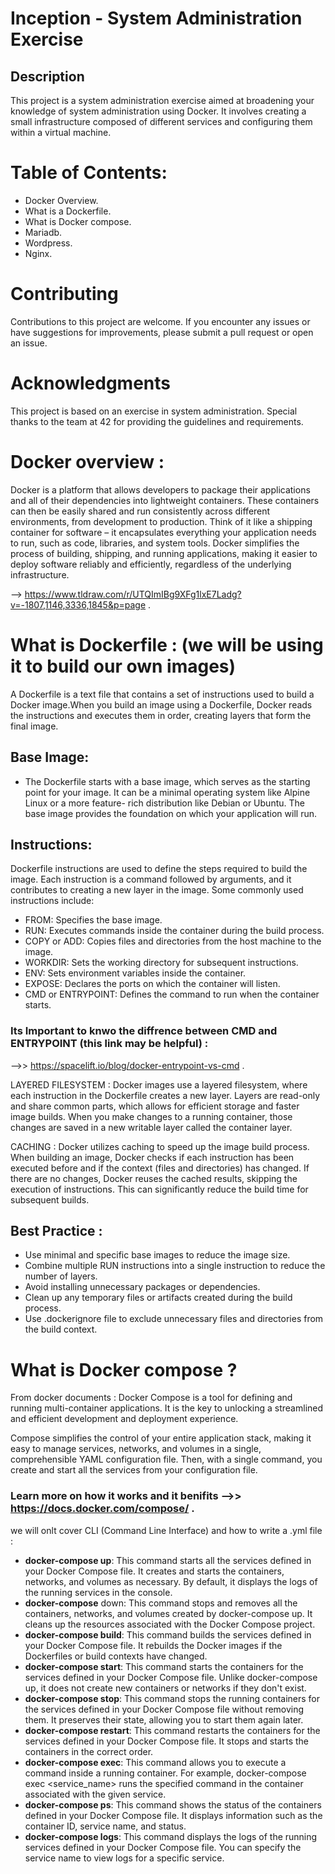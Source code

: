 
# Inception - System Administration Exercise

## Description
This project is a system administration exercise aimed at broadening your knowledge of system administration using Docker. It involves creating a small infrastructure composed of different services and configuring them within a virtual machine.

# Table of Contents:
  - Docker Overview.
  - What is a Dockerfile.
  - What is Docker compose.
  - Mariadb.
  - Wordpress.
  - Nginx.

# Contributing
Contributions to this project are welcome. If you encounter any issues or have suggestions for improvements, please submit a pull request or open an issue.

# Acknowledgments
This project is based on an exercise in system administration.
Special thanks to the team at 42 for providing the guidelines and requirements.

# Docker overview :
Docker is a platform that allows developers to package their applications and all of their dependencies into lightweight containers. These containers can then be easily shared and run consistently across different environments, from development to production. Think of it like a shipping container for software – it encapsulates everything your application needs to run, such as code, libraries, and system tools. Docker simplifies the process of building, shipping, and running applications, making it easier to deploy software reliably and efficiently, regardless of the underlying infrastructure.

 --> https://www.tldraw.com/r/UTQImIBg9XFg1lxE7Ladg?v=-1807,1146,3336,1845&p=page .

# What is Dockerfile : (we will be using it to build our own images)
A Dockerfile is a text file that contains a set of instructions used to build a Docker image.When you build an image using a Dockerfile, Docker reads the instructions and executes them in order, creating layers that form the final image.
 ## Base Image:
  - The Dockerfile starts with a base image, which serves as the starting point for your image. It can be a minimal operating system like Alpine Linux or a more feature-       rich distribution like Debian or Ubuntu. The base image provides the foundation on which your application will run.
 ## Instructions: 
  Dockerfile instructions are used to define the steps required to build the image. Each instruction is a command followed by arguments, and it contributes to creating a     new layer in the image. Some commonly used instructions include:
  
  - FROM: Specifies the base image.
  - RUN: Executes commands inside the container during the build process.
  - COPY or ADD: Copies files and directories from the host machine to the image.
  - WORKDIR: Sets the working directory for subsequent instructions.
  - ENV: Sets environment variables inside the container.
  - EXPOSE: Declares the ports on which the container will listen.
  - CMD or ENTRYPOINT: Defines the command to run when the container starts.

  ### Its Important to knwo the diffrence between CMD and ENTRYPOINT (this link may be helpful) :
  
  -->> https://spacelift.io/blog/docker-entrypoint-vs-cmd .

 LAYERED FILESYSTEM :
 Docker images use a layered filesystem, where each instruction in the Dockerfile creates a new layer. Layers are read-only and share common parts, which allows for         efficient storage and faster image builds. When you make changes to a running container, those changes are saved in a new writable layer called the container layer.

 CACHING :
 Docker utilizes caching to speed up the image build process. When building an image, Docker checks if each instruction has been executed before and if the context (files   and directories) has changed. If there are no changes, Docker reuses the cached results, skipping the execution of instructions. This can significantly reduce the build    time for subsequent builds.

 ## Best Practice :
  - Use minimal and specific base images to reduce the image size.
  - Combine multiple RUN instructions into a single instruction to reduce the number of layers.
  - Avoid installing unnecessary packages or dependencies.
  - Clean up any temporary files or artifacts created during the build process.
  - Use .dockerignore file to exclude unnecessary files and directories from the build context.

# What is Docker compose ? 
From docker documents : Docker Compose is a tool for defining and running multi-container applications. It is the key to unlocking a streamlined and efficient development and deployment experience.

Compose simplifies the control of your entire application stack, making it easy to manage services, networks, and volumes in a single, comprehensible YAML configuration file. Then, with a single command, you create and start all the services from your configuration file.

### Learn more on how it works and it benifits -->> https://docs.docker.com/compose/ .

we will onlt cover CLI (Command Line Interface) and how to write a .yml file :

 - **docker-compose up**: This command starts all the services defined in your Docker Compose file. It creates and starts the containers, networks, and volumes as necessary.     By default, it displays the logs of the running services in the console.
 - **docker-compose** down: This command stops and removes all the containers, networks, and volumes created by docker-compose up. It cleans up the resources associated with     the Docker Compose project.
 - **docker-compose build**: This command builds the services defined in your Docker Compose file. It rebuilds the Docker images if the Dockerfiles or build contexts have         changed.
 - **docker-compose start**: This command starts the containers for the services defined in your Docker Compose file. Unlike docker-compose up, it does not create new             containers or networks if they don't exist.
 - **docker-compose stop**: This command stops the running containers for the services defined in your Docker Compose file without removing them. It preserves their state,        allowing you to start them again later.
 - **docker-compose restart**: This command restarts the containers for the services defined in your Docker Compose file. It stops and starts the containers in the correct        order.
 - **docker-compose exec**: This command allows you to execute a command inside a running container. For example, docker-compose exec <service_name> <command> runs the            specified command in the container associated with the given service.
 - **docker-compose ps**: This command shows the status of the containers defined in your Docker Compose file. It displays information such as the container ID, service name,     and status.
 - **docker-compose logs**: This command displays the logs of the running services defined in your Docker Compose file. You can specify the service name to view logs for a        specific service.
